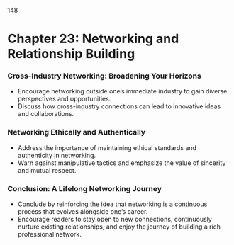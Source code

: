 148

# **Chapter 23: Networking and Relationship Building**



### **Cross-Industry Networking: Broadening Your Horizons**

- Encourage networking outside one’s immediate industry to gain diverse perspectives and 
opportunities.
- Discuss how cross-industry connections can lead to innovative ideas and collaborations.

### **Networking Ethically and Authentically**

- Address the importance of maintaining ethical standards and authenticity in networking.
- Warn against manipulative tactics and emphasize the value of sincerity and mutual respect.

### **Conclusion: A Lifelong Networking Journey**

- Conclude by reinforcing the idea that networking is a continuous process that evolves alongside one’s 
career.
- Encourage readers to stay open to new connections, continuously nurture existing relationships, and 
enjoy the journey of building a rich professional network.